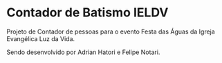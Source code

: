 # Contador de Batismo IELDV
Projeto de Contador de pessoas para o evento Festa das Águas da Igreja Evangélica Luz da Vida.
 
Sendo desenvolvido por Adrian Hatori e Felipe Notari.

